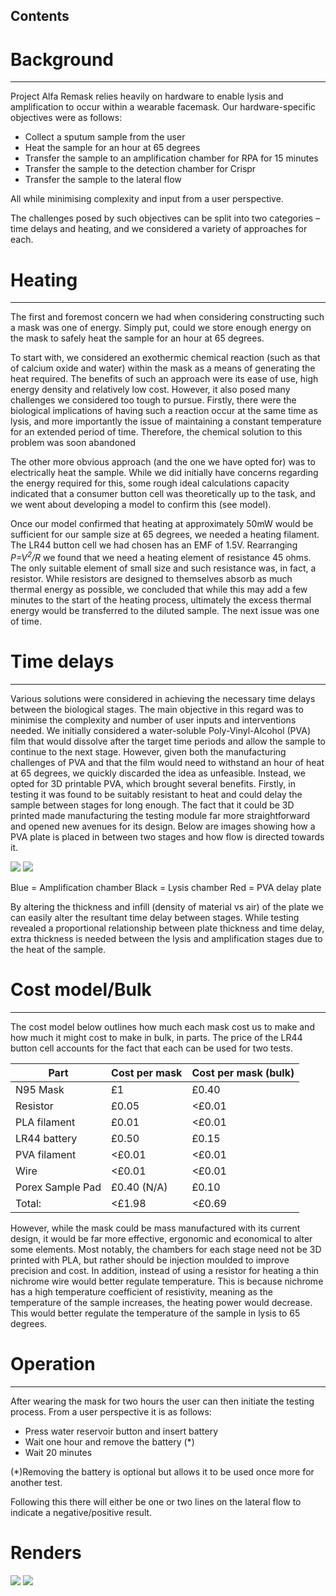## Contents

# Background

---

Project Alfa Remask relies heavily on hardware to enable lysis and amplification to occur within a wearable facemask. Our hardware-specific objectives were as follows:

- Collect a sputum sample from the user
- Heat the sample for an hour at 65 degrees
- Transfer the sample to an amplification chamber for RPA for 15 minutes
- Transfer the sample to the detection chamber for Crispr
- Transfer the sample to the lateral flow

All while minimising complexity and input from a user perspective.

The challenges posed by such objectives can be split into two categories – time delays and heating, and we considered a variety of approaches for each.

# Heating

---

The first and foremost concern we had when considering constructing such a mask was one of energy. Simply put, could we store enough energy on the mask to safely heat the sample for an hour at 65 degrees.

To start with, we considered an exothermic chemical reaction (such as that of calcium oxide and water) within the mask as a means of generating the heat required. The benefits of such an approach were its ease of use, high energy density and relatively low cost. However, it also posed many challenges we considered too tough to pursue. Firstly, there were the biological implications of having such a reaction occur at the same time as lysis, and more importantly the issue of maintaining a constant temperature for an extended period of time. Therefore, the chemical solution to this problem was soon abandoned

The other more obvious approach (and the one we have opted for) was to electrically heat the sample. While we did initially have concerns regarding the energy required for this, some rough ideal calculations capacity indicated that a consumer button cell was theoretically up to the task, and we went about developing a model to confirm this (see model).

Once our model confirmed that heating at approximately 50mW would be sufficient for our sample size at 65 degrees, we needed a heating filament. The LR44 button cell we had chosen has an EMF of 1.5V. Rearranging _P=V<sup>2</sup>/R_ we found that we need a heating element of resistance 45 ohms. The only suitable element of small size and such resistance was, in fact, a resistor. While resistors are designed to themselves absorb as much thermal energy as possible, we concluded that while this may add a few minutes to the start of the heating process, ultimately the excess thermal energy would be transferred to the diluted sample. The next issue was one of time.

# Time delays

---

Various solutions were considered in achieving the necessary time delays between the biological stages. The main objective in this regard was to minimise the complexity and number of user inputs and interventions needed. We initially considered a water-soluble Poly-Vinyl-Alcohol (PVA) film that would dissolve after the target time periods and allow the sample to continue to the next stage. However, given both the manufacturing challenges of PVA and that the film would need to withstand an hour of heat at 65 degrees, we quickly discarded the idea as unfeasible. Instead, we opted for 3D printable PVA, which brought several benefits. Firstly, in testing it was found to be suitably resistant to heat and could delay the sample between stages for long enough. The fact that it could be 3D printed made manufacturing the testing module far more straightforward and opened new avenues for its design. Below are images showing how a PVA plate is placed in between two stages and how flow is directed towards it.

<img style="max-width: 100%" src="https://static.igem.wiki/teams/4508/wiki/hardware/hardware-mask.png"/>
<img style="max-width: 100%" src="https://static.igem.wiki/teams/4508/wiki/hardware/hardware-mask-2.png"/>

Blue = Amplification chamber
Black = Lysis chamber
Red = PVA delay plate

By altering the thickness and infill (density of material vs air) of the plate we can easily alter the resultant time delay between stages. While testing revealed a proportional relationship between plate thickness and time delay, extra thickness is needed between the lysis and amplification stages due to the heat of the sample.

# Cost model/Bulk

---

The cost model below outlines how much each mask cost us to make and how much it might cost to make in bulk, in parts. The price of the LR44 button cell accounts for the fact that each can be used for two tests.

| Part             | Cost per mask | Cost per mask (bulk) |
| ---------------- | ------------- | -------------------- |
| N95 Mask         | £1            | £0.40                |
| Resistor         | £0.05         | <£0.01               |
| PLA filament     | £0.01         | <£0.01               |
| LR44 battery     | £0.50         | £0.15                |
| PVA filament     | <£0.01        | <£0.01               |
| Wire             | <£0.01        | <£0.01               |
| Porex Sample Pad | £0.40 (N/A)   | £0.10                |
| Total:           | <£1.98        | <£0.69               |

However, while the mask could be mass manufactured with its current design, it would be far more effective, ergonomic and economical to alter some elements. Most notably, the chambers for each stage need not be 3D printed with PLA, but rather should be injection moulded to improve precision and cost. In addition, instead of using a resistor for heating a thin nichrome wire would better regulate temperature. This is because nichrome has a high temperature coefficient of resistivity, meaning as the temperature of the sample increases, the heating power would decrease. This would better regulate the temperature of the sample in lysis to 65 degrees.

# Operation

---

After wearing the mask for two hours the user can then initiate the testing process. From a user perspective it is as follows:

- Press water reservoir button and insert battery
- Wait one hour and remove the battery (\*)
- Wait 20 minutes

(\*)Removing the battery is optional but allows it to be used once more for another test.

Following this there will either be one or two lines on the lateral flow to indicate a negative/positive result.

# Renders

<img style="max-width: 100%" src="https://static.igem.wiki/teams/4508/wiki/hardware/mask-model-1.png" />
<img style="max-width: 100%" src="https://static.igem.wiki/teams/4508/wiki/hardware/mask-model-2.png" />

